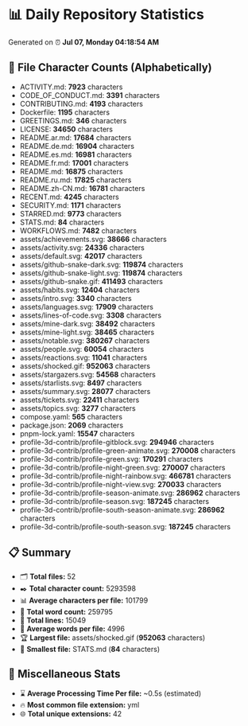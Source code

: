# 📊 Daily Repository Statistics
Generated on ⏰ **Jul 07, Monday 04:18:54 AM**

## 📂 File Character Counts (Alphabetically)
- ACTIVITY.md: **7923** characters
- CODE_OF_CONDUCT.md: **3391** characters
- CONTRIBUTING.md: **4193** characters
- Dockerfile: **1195** characters
- GREETINGS.md: **346** characters
- LICENSE: **34650** characters
- README.ar.md: **17684** characters
- README.de.md: **16904** characters
- README.es.md: **16981** characters
- README.fr.md: **17001** characters
- README.md: **16875** characters
- README.ru.md: **17825** characters
- README.zh-CN.md: **16781** characters
- RECENT.md: **4245** characters
- SECURITY.md: **1171** characters
- STARRED.md: **9773** characters
- STATS.md: **84** characters
- WORKFLOWS.md: **7482** characters
- assets/achievements.svg: **38666** characters
- assets/activity.svg: **24336** characters
- assets/default.svg: **42017** characters
- assets/github-snake-dark.svg: **119874** characters
- assets/github-snake-light.svg: **119874** characters
- assets/github-snake.gif: **411493** characters
- assets/habits.svg: **12404** characters
- assets/intro.svg: **3340** characters
- assets/languages.svg: **17909** characters
- assets/lines-of-code.svg: **3308** characters
- assets/mine-dark.svg: **38492** characters
- assets/mine-light.svg: **38465** characters
- assets/notable.svg: **380267** characters
- assets/people.svg: **60054** characters
- assets/reactions.svg: **11041** characters
- assets/shocked.gif: **952063** characters
- assets/stargazers.svg: **54568** characters
- assets/starlists.svg: **8497** characters
- assets/summary.svg: **28077** characters
- assets/tickets.svg: **22411** characters
- assets/topics.svg: **3277** characters
- compose.yaml: **565** characters
- package.json: **2069** characters
- pnpm-lock.yaml: **15547** characters
- profile-3d-contrib/profile-gitblock.svg: **294946** characters
- profile-3d-contrib/profile-green-animate.svg: **270008** characters
- profile-3d-contrib/profile-green.svg: **170291** characters
- profile-3d-contrib/profile-night-green.svg: **270007** characters
- profile-3d-contrib/profile-night-rainbow.svg: **466781** characters
- profile-3d-contrib/profile-night-view.svg: **270033** characters
- profile-3d-contrib/profile-season-animate.svg: **286962** characters
- profile-3d-contrib/profile-season.svg: **187245** characters
- profile-3d-contrib/profile-south-season-animate.svg: **286962** characters
- profile-3d-contrib/profile-south-season.svg: **187245** characters

## 📋 Summary
- 🗂️ **Total files:** 52
- ✒️ **Total character count:** 5293598
- 📊 **Average characters per file:** 101799
- 📝 **Total word count:** 259795
- 🧾 **Total lines:** 15049
- 📐 **Average words per file:** 4996
- 🏆 **Largest file:** assets/shocked.gif (**952063** characters)
- 🥉 **Smallest file:** STATS.md (**84** characters)

## 🌟 Miscellaneous Stats
- ⌛ **Average Processing Time Per file:** ~0.5s (estimated)
- 🔥 **Most common file extension:** yml
- 🌐 **Total unique extensions:** 42

